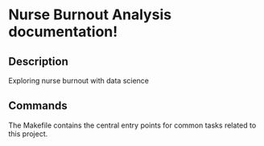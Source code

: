 # Nurse Burnout Analysis documentation!

## Description

Exploring nurse burnout with data science

## Commands

The Makefile contains the central entry points for common tasks related to this project.

